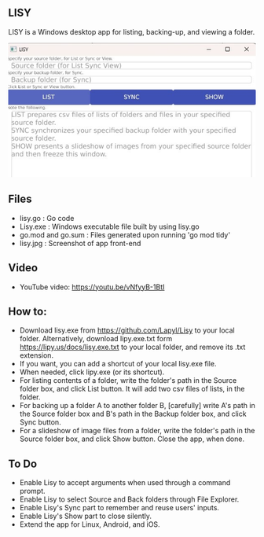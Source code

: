 ## LISY

LISY is a Windows desktop app for listing, backing-up, and viewing a folder.

![alt text](https://github.com/Lapyl/Lisy/blob/main/lisy.jpg?raw=true)

## Files

- lisy.go : Go code
- Lisy.exe : Windows executable file built by using lisy.go
- go.mod and go.sum : Files generated upon running 'go mod tidy'
- lisy.jpg : Screenshot of app front-end

## Video

- YouTube video: https://youtu.be/vNfyyB-1BtI

## How to:

- Download lisy.exe from https://github.com/Lapyl/Lisy to your local folder. Alternatively, download lipy.exe.txt form https://lipy.us/docs/lisy.exe.txt to your local folder, and remove its .txt extension.
- If you want, you can add a shortcut of your local lisy.exe file.
- When needed, click lipy.exe (or its shortcut).
- For listing contents of a folder, write the folder's path in the Source folder box, and click List button. It will add two csv files of lists, in the folder.
- For backing up a folder A to another folder B, [carefully] write A's path in the Source folder box and B's path in the Backup folder box, and click Sync button.
- For a slideshow of image files from a folder, write the folder's path in the Source folder box, and click Show button. Close the app, when done. 

## To Do

- Enable Lisy to accept arguments when used through a command prompt.
- Enable Lisy to select Source and Back folders through File Explorer.
- Enable Lisy's Sync part to remember and reuse users' inputs.
- Enable Lisy's Show part to close silently.
- Extend the app for Linux, Android, and iOS.